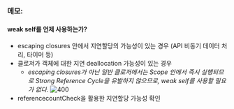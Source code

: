 ### 메모: 
#### weak self를 언제 사용하는가?
- escaping closures 안에서 지연할당의 가능성이 있는 경우 (API 비동기 데이터 처리, 타이머 등)
- 클로저가 객체에 대한 지연 deallocation 가능성이 있는 경우
    - *escaping closures가 아닌 일반 클로저에서는 Scope 안에서 즉시 실행되므로 Strong Reference Cycle을 유발하지 않으므로, weak self를 사용할 필요가 없다.* 
![400](https://img1.daumcdn.net/thumb/R1280x0/?scode=mtistory2&fname=https%3A%2F%2Fblog.kakaocdn.net%2Fdn%2FMUIIz%2FbtrxWKjWwnb%2F8jhVDyEnkeN9iGhB5DP5NK%2Fimg.png)
- referencecountCheck을 활용한 지연할당 가능성 확인
